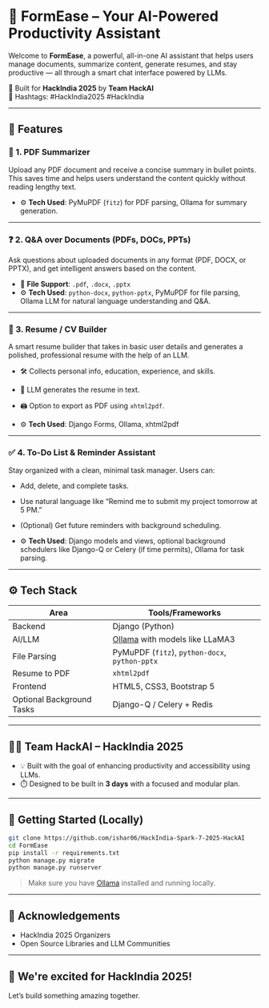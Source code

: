 
# 🚀 FormEase – Your AI-Powered Productivity Assistant 

Welcome to **FormEase**, a powerful, all-in-one AI assistant that helps users manage documents, summarize content, generate resumes, and stay productive — all through a smart chat interface powered by LLMs.

🎯 Built for **HackIndia 2025** by **Team HackAI**  
🔗 Hashtags: #HackIndia2025 #HackIndia

---

## 📌 Features

### 📝 1. PDF Summarizer
Upload any PDF document and receive a concise summary in bullet points. This saves time and helps users understand the content quickly without reading lengthy text.

- ⚙️ **Tech Used**: PyMuPDF (`fitz`) for PDF parsing, Ollama for summary generation.

---

### ❓ 2. Q&A over Documents (PDFs, DOCs, PPTs)
Ask questions about uploaded documents in any format (PDF, DOCX, or PPTX), and get intelligent answers based on the content.

- 📄 **File Support**: `.pdf`, `.docx`, `.pptx`
- ⚙️ **Tech Used**: `python-docx`, `python-pptx`, PyMuPDF for file parsing, Ollama LLM for natural language understanding and Q&A.

---

### 📄 3. Resume / CV Builder
A smart resume builder that takes in basic user details and generates a polished, professional resume with the help of an LLM.

- 🛠️ Collects personal info, education, experience, and skills.
- 🧠 LLM generates the resume in text.
- 🖨️ Option to export as PDF using `xhtml2pdf`.

- ⚙️ **Tech Used**: Django Forms, Ollama, xhtml2pdf

---

### ✅ 4. To-Do List & Reminder Assistant
Stay organized with a clean, minimal task manager. Users can:
- Add, delete, and complete tasks.
- Use natural language like “Remind me to submit my project tomorrow at 5 PM.”
- (Optional) Get future reminders with background scheduling.

- ⚙️ **Tech Used**: Django models and views, optional background schedulers like Django-Q or Celery (if time permits), Ollama for task parsing.

---

## ⚙️ Tech Stack

| Area | Tools/Frameworks |
|------|------------------|
| Backend | Django (Python) |
| AI/LLM | [Ollama](https://ollama.com/) with models like LLaMA3 |
| File Parsing | PyMuPDF (`fitz`), `python-docx`, `python-pptx` |
| Resume to PDF | `xhtml2pdf` |
| Frontend | HTML5, CSS3, Bootstrap 5 |
| Optional Background Tasks | Django-Q / Celery + Redis |


---

## 👨‍💻 Team HackAI – HackIndia 2025
- 💡 Built with the goal of enhancing productivity and accessibility using LLMs.
- ⏱️ Designed to be built in **3 days** with a focused and modular plan.

---

## 🚀 Getting Started (Locally)
```bash
git clone https://github.com/ishar06/HackIndia-Spark-7-2025-HackAI
cd FormEase
pip install -r requirements.txt
python manage.py migrate
python manage.py runserver
```

> Make sure you have [Ollama](https://ollama.com/download) installed and running locally.

---

## 🙌 Acknowledgements
- HackIndia 2025 Organizers
- Open Source Libraries and LLM Communities

---

## 📢 We're excited for HackIndia 2025!  
Let’s build something amazing together.


